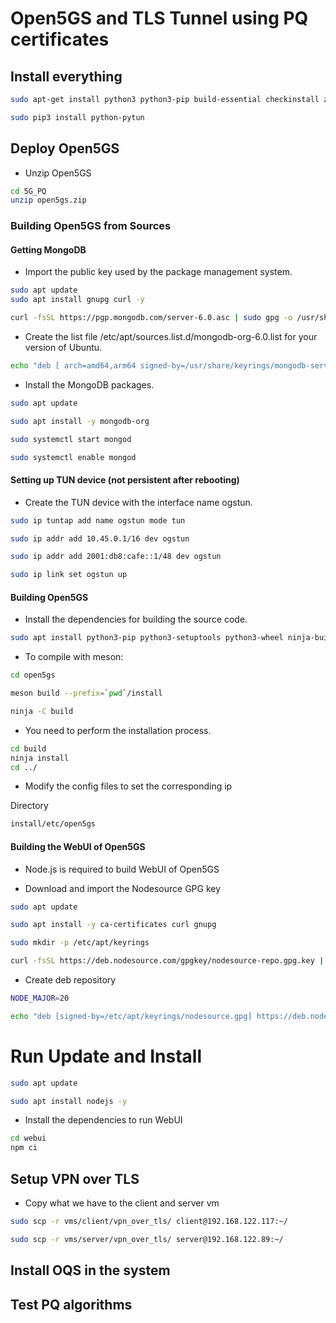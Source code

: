 # Open5GS and TLS Tunnel using PQ certificates


<!-- PHASE 1 -->
## Install everything

```bash
sudo apt-get install python3 python3-pip build-essential checkinstall zlib1g-dev cmake gcc libtool libssl-dev make ninja-build git astyle cmake gcc ninja-build libssl-dev python3-pytest python3-pytest-xdist unzip xsltproc doxygen graphviz python3-yaml valgrind wireshark net-tools traceroute -y
```

```bash
sudo pip3 install python-pytun
```

<!-- PHASE 2 -->
## Deploy Open5GS

* Unzip Open5GS

```bash
cd 5G_PQ
unzip open5gs.zip
```



### Building Open5GS from Sources 

#### Getting MongoDB


* Import the public key used by the package management system.

```bash
sudo apt update
sudo apt install gnupg curl -y
```

```bash
curl -fsSL https://pgp.mongodb.com/server-6.0.asc | sudo gpg -o /usr/share/keyrings/mongodb-server-6.0.gpg --dearmor
```

* Create the list file /etc/apt/sources.list.d/mongodb-org-6.0.list for your version of Ubuntu.

```bash
echo "deb [ arch=amd64,arm64 signed-by=/usr/share/keyrings/mongodb-server-6.0.gpg] https://repo.mongodb.org/apt/ubuntu focal/mongodb-org/6.0 multiverse" | sudo tee /etc/apt/sources.list.d/mongodb-org-6.0.list
```

* Install the MongoDB packages.


```bash 
sudo apt update
```

```bash 
sudo apt install -y mongodb-org
```
```bash 
sudo systemctl start mongod
```

```bash 
sudo systemctl enable mongod
```



#### Setting up TUN device (not persistent after rebooting)

* Create the TUN device with the interface name ogstun.

```bash
sudo ip tuntap add name ogstun mode tun
```

```bash
sudo ip addr add 10.45.0.1/16 dev ogstun
```

```bash
sudo ip addr add 2001:db8:cafe::1/48 dev ogstun
```

```bash
sudo ip link set ogstun up
```



#### Building Open5GS

* Install the dependencies for building the source code.

```bash
sudo apt install python3-pip python3-setuptools python3-wheel ninja-build build-essential flex bison git cmake libsctp-dev libgnutls28-dev libgcrypt-dev libssl-dev libidn11-dev libmongoc-dev libbson-dev libyaml-dev libnghttp2-dev libmicrohttpd-dev libcurl4-gnutls-dev libnghttp2-dev libtins-dev libtalloc-dev meson -y 
```

* To compile with meson:

```bash
cd open5gs
```

```bash
meson build --prefix=`pwd`/install
```

```bash
ninja -C build
```

* You need to perform the installation process.

```bash
cd build
ninja install
cd ../
```


* Modify the config files to set the corresponding ip

Directory 

```bash
install/etc/open5gs
```




#### Building the WebUI of Open5GS

* Node.js is required to build WebUI of Open5GS

* Download and import the Nodesource GPG key


```bash
sudo apt update
```

```bash
sudo apt install -y ca-certificates curl gnupg
```

```bash
sudo mkdir -p /etc/apt/keyrings
```

```bash
curl -fsSL https://deb.nodesource.com/gpgkey/nodesource-repo.gpg.key | sudo gpg --dearmor -o /etc/apt/keyrings/nodesource.gpg
```

* Create deb repository

```bash
NODE_MAJOR=20
```

```bash
echo "deb [signed-by=/etc/apt/keyrings/nodesource.gpg] https://deb.nodesource.com/node_$NODE_MAJOR.x nodistro main" | sudo tee /etc/apt/sources.list.d/nodesource.list
```

# Run Update and Install


```bash
sudo apt update
```

```bash
sudo apt install nodejs -y
```

* Install the dependencies to run WebUI

```bash
cd webui
npm ci
```




<!-- PHASE 3 -->
## Setup VPN over TLS

* Copy what we have to the client and server vm 

```bash
sudo scp -r vms/client/vpn_over_tls/ client@192.168.122.117:~/
```


```bash
sudo scp -r vms/server/vpn_over_tls/ server@192.168.122.89:~/
```


<!-- PHASE 4 -->
## Install OQS in the system 


<!-- PHASE 5 -->
## Test PQ algorithms




